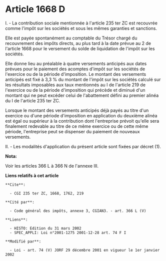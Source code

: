 # Article 1668 D

I. - La contribution sociale mentionnée à l'article 235 ter ZC est recouvrée comme l'impôt sur les sociétés et sous les mêmes
garanties et sanctions.

Elle est payée spontanément au comptable du Trésor chargé du recouvrement des impôts directs, au plus tard à la date prévue
au 2 de l'article 1668 pour le versement du solde de liquidation de l'impôt sur les sociétés.

Elle donne lieu au préalable à quatre versements anticipés aux dates prévues pour le paiement des acomptes d'impôt sur les
sociétés de l'exercice ou de la période d'imposition. Le montant des versements anticipés est fixé à 3,3 % du montant de
l'impôt sur les sociétés calculé sur les résultats imposables aux taux mentionnés au I de l'article 219 de l'exercice ou de
la période d'imposition qui précède et diminué d'un montant qui ne peut excéder celui de l'abattement défini au premier
alinéa du I de l'article 235 ter ZC.

Lorsque le montant des versements anticipés déjà payés au titre d'un exercice ou d'une période d'imposition en application du
deuxième alinéa est égal ou supérieur à la contribution dont l'entreprise prévoit qu'elle sera finalement redevable au titre
de ce même exercice ou de cette même période, l'entreprise peut se dispenser du paiement de nouveaux versements.

II. - Les modalités d'application du présent article sont fixées par décret (1).

**Nota:**

Voir les articles 366 L à 366 N de l'annexe III.

**Liens relatifs à cet article**

	**Cite**:

	  - CGI 235 ter ZC, 1668, 1762, 219

	**Cité par**:

	  - Code général des impôts, annexe 3, CGIAN3. - art. 366 L (V)

	**Liens**:

	  - HISTO: Edition du 31 mars 2002
	  - SPEC_APPLI: Loi n°2001-1275 2001-12-28 art. 74 F I

	**Modifié par**:

	  - Loi - art. 74 (V) JORF 29 décembre 2001 en vigueur le 1er janvier 2002
